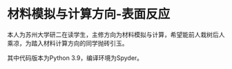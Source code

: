 # 材料模拟与计算方向-表面反应

本人为苏州大学研二在读学生，主修方向为材料模拟与计算，希望能前人栽树后人乘凉，为踏入材料计算方向的同学抛砖引玉。

其中代码版本为Python 3.9，编译环境为Spyder。
